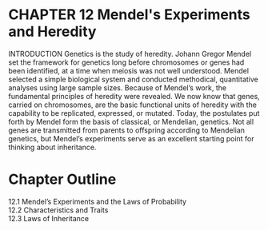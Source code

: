 # CHAPTER 12 Mendel's Experiments and Heredity

INTRODUCTION Genetics is the study of heredity. Johann Gregor Mendel set the framework for genetics long before chromosomes or genes had been identified, at a time when meiosis was not well understood. Mendel selected a simple biological system and conducted methodical, quantitative analyses using large sample sizes. Because of Mendel’s work, the fundamental principles of heredity were revealed. We now know that genes, carried on chromosomes, are the basic functional units of heredity with the capability to be replicated, expressed, or mutated. Today, the postulates put forth by Mendel form the basis of classical, or Mendelian, genetics. Not all genes are transmitted from parents to offspring according to Mendelian genetics, but Mendel’s experiments serve as an excellent starting point for thinking about inheritance.

# Chapter Outline

12.1 Mendel’s Experiments and the Laws of Probability   
12.2 Characteristics and Traits   
12.3 Laws of Inheritance